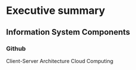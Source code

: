 # Executive summary
## Information System Components
### Github
Client-Server Architecture
Cloud Computing
